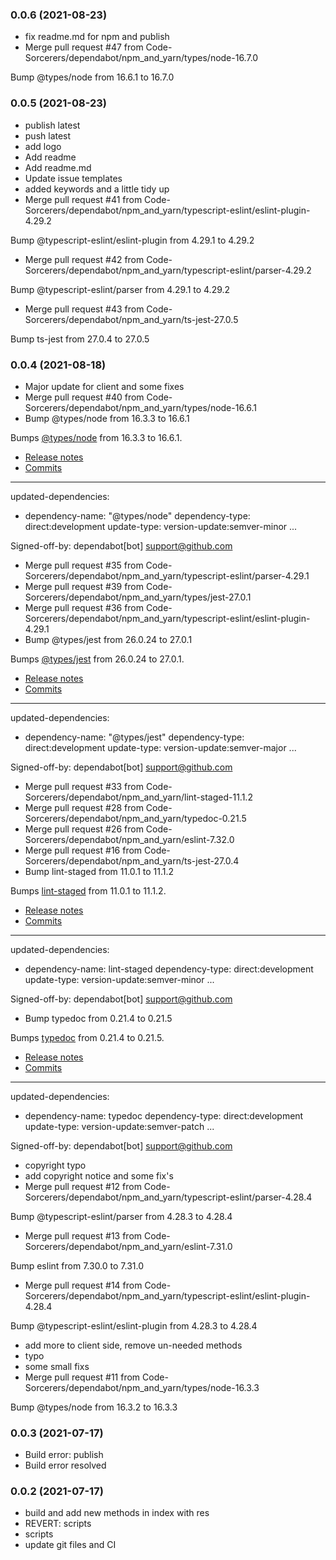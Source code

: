 ### **0.0.6** (2021-08-23)  
  
- fix readme.md for npm and publish  
- Merge pull request #47 from Code-Sorcerers/dependabot/npm_and_yarn/types/node-16.7.0

Bump @types/node from 16.6.1 to 16.7.0    
  
### **0.0.5** (2021-08-23)  
  
- publish latest  
- push latest  
- add logo  
- Add readme  
- Add readme.md  
- Update issue templates  
- added keywords and a little tidy up  
- Merge pull request #41 from Code-Sorcerers/dependabot/npm_and_yarn/typescript-eslint/eslint-plugin-4.29.2

Bump @typescript-eslint/eslint-plugin from 4.29.1 to 4.29.2  
- Merge pull request #42 from Code-Sorcerers/dependabot/npm_and_yarn/typescript-eslint/parser-4.29.2

Bump @typescript-eslint/parser from 4.29.1 to 4.29.2  
- Merge pull request #43 from Code-Sorcerers/dependabot/npm_and_yarn/ts-jest-27.0.5

Bump ts-jest from 27.0.4 to 27.0.5    
  
### **0.0.4** (2021-08-18)  
  
- Major update for client and some fixes  
- Merge pull request #40 from Code-Sorcerers/dependabot/npm_and_yarn/types/node-16.6.1  
- Bump @types/node from 16.3.3 to 16.6.1

Bumps [@types/node](https://github.com/DefinitelyTyped/DefinitelyTyped/tree/HEAD/types/node) from 16.3.3 to 16.6.1.
- [Release notes](https://github.com/DefinitelyTyped/DefinitelyTyped/releases)
- [Commits](https://github.com/DefinitelyTyped/DefinitelyTyped/commits/HEAD/types/node)

---
updated-dependencies:
- dependency-name: "@types/node"
  dependency-type: direct:development
  update-type: version-update:semver-minor
...

Signed-off-by: dependabot[bot] <support@github.com>  
- Merge pull request #35 from Code-Sorcerers/dependabot/npm_and_yarn/typescript-eslint/parser-4.29.1  
- Merge pull request #39 from Code-Sorcerers/dependabot/npm_and_yarn/types/jest-27.0.1  
- Merge pull request #36 from Code-Sorcerers/dependabot/npm_and_yarn/typescript-eslint/eslint-plugin-4.29.1  
- Bump @types/jest from 26.0.24 to 27.0.1

Bumps [@types/jest](https://github.com/DefinitelyTyped/DefinitelyTyped/tree/HEAD/types/jest) from 26.0.24 to 27.0.1.
- [Release notes](https://github.com/DefinitelyTyped/DefinitelyTyped/releases)
- [Commits](https://github.com/DefinitelyTyped/DefinitelyTyped/commits/HEAD/types/jest)

---
updated-dependencies:
- dependency-name: "@types/jest"
  dependency-type: direct:development
  update-type: version-update:semver-major
...

Signed-off-by: dependabot[bot] <support@github.com>  
- Merge pull request #33 from Code-Sorcerers/dependabot/npm_and_yarn/lint-staged-11.1.2  
- Merge pull request #28 from Code-Sorcerers/dependabot/npm_and_yarn/typedoc-0.21.5  
- Merge pull request #26 from Code-Sorcerers/dependabot/npm_and_yarn/eslint-7.32.0  
- Merge pull request #16 from Code-Sorcerers/dependabot/npm_and_yarn/ts-jest-27.0.4  
- Bump lint-staged from 11.0.1 to 11.1.2

Bumps [lint-staged](https://github.com/okonet/lint-staged) from 11.0.1 to 11.1.2.
- [Release notes](https://github.com/okonet/lint-staged/releases)
- [Commits](https://github.com/okonet/lint-staged/compare/v11.0.1...v11.1.2)

---
updated-dependencies:
- dependency-name: lint-staged
  dependency-type: direct:development
  update-type: version-update:semver-minor
...

Signed-off-by: dependabot[bot] <support@github.com>  
- Bump typedoc from 0.21.4 to 0.21.5

Bumps [typedoc](https://github.com/TypeStrong/TypeDoc) from 0.21.4 to 0.21.5.
- [Release notes](https://github.com/TypeStrong/TypeDoc/releases)
- [Commits](https://github.com/TypeStrong/TypeDoc/compare/v0.21.4...v0.21.5)

---
updated-dependencies:
- dependency-name: typedoc
  dependency-type: direct:development
  update-type: version-update:semver-patch
...

Signed-off-by: dependabot[bot] <support@github.com>  
- copyright typo  
- add copyright notice and some fix's  
- Merge pull request #12 from Code-Sorcerers/dependabot/npm_and_yarn/typescript-eslint/parser-4.28.4

Bump @typescript-eslint/parser from 4.28.3 to 4.28.4  
- Merge pull request #13 from Code-Sorcerers/dependabot/npm_and_yarn/eslint-7.31.0

Bump eslint from 7.30.0 to 7.31.0  
- Merge pull request #14 from Code-Sorcerers/dependabot/npm_and_yarn/typescript-eslint/eslint-plugin-4.28.4

Bump @typescript-eslint/eslint-plugin from 4.28.3 to 4.28.4  
- add more to client side, remove  un-needed methods  
- typo  
- some small fixs  
- Merge pull request #11 from Code-Sorcerers/dependabot/npm_and_yarn/types/node-16.3.3

Bump @types/node from 16.3.2 to 16.3.3    
  
### **0.0.3** (2021-07-17)  
  
- Build error: publish  
- Build error resolved    
  
### **0.0.2** (2021-07-17)  
  
- build and add new methods in index with res  
- REVERT: scripts  
- scripts  
- update git files and CI    
  
